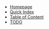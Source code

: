 - [Homepage](/README.md "首页导航")
- [Quick Index](index.md "快速索引")
- [Table of Content](dir-tree.md)
- [TODO](TODO.md)
